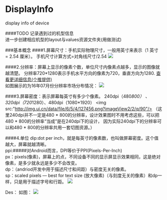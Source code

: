 # DisplayInfo
display info of device

####TODO
记录遇到过的机型信息<br/>
进一步创建相应机型的layout与values资源文件夹(用做测试)<br/>

###基本概念
####1.屏幕尺寸：手机实际物理尺寸，一般用英寸来表示（1 英寸 = 2.54 厘米）。
手机尺寸计算方式=对角线尺寸/2.54
<img src="http://img.ui.cn/data/file/5/5/4/127455.png?imageView2/2/q/90"/>

####2.分辨率：屏幕上显示的像素个数，单位尺寸内像素点越多，显示的图像就越清楚。
分辨率720*1280表示手机水平方向的像素为720，垂直方向为1280.
[查看更详细信息(个推提供)](http://www.getui.com/data-report/equipment-info.html)<br/>
如图展示的为16年07月份分辨率市场分布情况：
<img src="https://github.com/ZQiang94/DisplayInfo/blob/master/display_2016-8-20.png"/>

####3.屏幕密度：表示屏幕每英寸有多少个像素。
240dpi（480*800） 、320dpi（720*1280）、480dpi（1080*1920）
<img src:"http://img.ui.cn/data/file/6/5/4/127456.png?imageView2/2/q/90"/>
（这里240dpi并不一定是480 * 800的分辨率，设计效果图时不用考虑这些，可以把480 * 800的分辨率“当成”是在240dpi下的设计，
因为实际240dpi下的分辨率可以和480 * 800的分辨率共用一套切图资源。）

####4.单位
dip:dot per inch，就是每英寸的像素数，也叫做屏幕密度。这个值越大，屏幕就越清晰。<br/>
ppi:#####对Android而言，DPI等价于PPI(Pixels-Per-Inch)<br/>
px：pixels(像素)，屏幕上的点，不同设备不同的显示屏显示效果相同，这是绝对像素，是多少就永远是多少不会改变。<br/>
dp：（andriod开发中用于描述尺寸和间距）与密度无关的像素。<br/>
sp：scaled pixels — best for text size (放大像素)（与刻度无关的像素）和dp一样，只是用于描述字号和行距。
<img src="http://img.ui.cn/data/file/7/9/8/278897.png?imageView2/2/q/90"/>

Des：
如图：
<img src="https://github.com/ZQiang94/DisplayInfo/blob/master/device-2016-08-20-115904.png">
